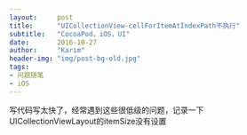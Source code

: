 ```yaml
---
layout:     post
title:      "UICollectionView-cellForItemAtIndexPath不执行"
subtitle:   "CocoaPod，iOS，UI"
date:       2016-10-27
author:     "Karim"
header-img: "img/post-bg-old.jpg"
tags:
- 问题随笔
- iOS
---
```

写代码写太快了，经常遇到这些很低级的问题，记录一下UICollectionViewLayout的itemSize没有设置
